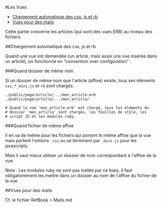 #Les Vues

* [Chargement automatique des css, js et rb](#chargement_automatique_elements)
* [Vues pour des mails](#vues_de_mail)

Cette partie concerne les articles (qui sont des vues ERB) au niveau des fichiers.

<a name='chargement_automatique_elements'></a>
##Chargement automatique des css, js et rb

Quand une vue est demandée (un article, mais aussi une vue insérée dans un article), on fonctionne en "convention over configuration"&nbsp;:

###Quand dossier de même nom

Si un dossier de même nom que l'article (affixe) existe, tous ses éléments `css`, `*_mini.js` et `rb` sont chargés.

    ./public/page/article/.../mon_article.erb
    ./public/page/article/.../mon_article/
    
    # Quand la vue 'mon_article.erb' est chargé, tous les éléments du
    # dossier 'mon_article' sont chargés, les feuilles de style, les
    # script JS et les modules ruby.
    
###Quand fichier de même affixe

Il en va de même pour les fichiers qui portent le même affixe que la vue mais portent l'extions `.css` ou se terminent par `_mini.js` pour les javascripts.

Mais il vaut mieux utiliser un dossier de nom correspondant à l'affixe de la vue.

Note&nbsp;: Les modules ruby ne sont pas traités par ce biais, il faut obligatoirement les mettre dans un dossier au nom de l'affixe du fichier de la vue.

<a name='vues_de_mail'></a>
##Vues pour des mails

Cf. le fichier RefBook > Mails.md
